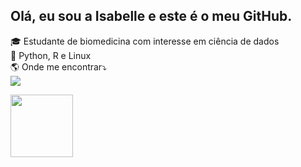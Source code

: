 ## Olá, eu sou a Isabelle e este é o meu GitHub.
<p> 
<div>    
🎓 Estudante de biomedicina com interesse em ciência de dados <br>
🌱 Python, R e Linux <br>
🌎 Onde me encontrar⤵️ <br>
 <a href="#" alt="Linkedin">
  <img src="https://img.shields.io/badge/-Linkedin-0e76a8?style=flat-square&logo=Linkedin&logoColor=white&link=https://br.linkedin.com/in/isabelleap" /></a>
</p>
</div>
<p>
<a href="https://github.com/IsabelleAP">
<img height="100em" src="https://github-readme-stats.vercel.app/api/top-langs/?username=IsabelleAP&layout=compact&langs_count=7&theme=dark"/>
</div>

</p> 
